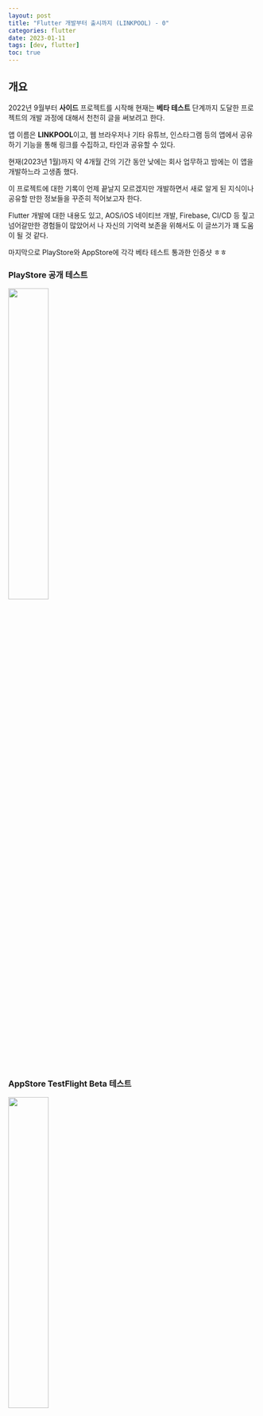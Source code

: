 ```yaml
---
layout: post
title: "Flutter 개발부터 출시까지 (LINKPOOL) - 0"
categories: flutter
date: 2023-01-11
tags: [dev, flutter]
toc: true
---
```


## 개요

2022년 9월부터 **사이드** 프로젝트를 시작해 현재는 **베타 테스트** 단계까지 도달한 프로젝트의 개발 과정에 대해서 천천히 글을 써보려고 한다.

앱 이름은 **LINKPOOL**이고, 웹 브라우저나 기타 유튜브, 인스타그램 등의 앱에서 공유하기 기능을 통해 링크를 수집하고, 타인과 공유할 수 있다.

현재(2023년 1월)까지 약 4개월 간의 기간 동안 낮에는 회사 업무하고 밤에는 이 앱을 개발하느라 고생좀 했다.

이 프로젝트에 대한 기록이 언제 끝날지 모르겠지만 개발하면서 새로 알게 된 지식이나 공유할 만한 정보들을 꾸준히 적어보고자 한다.

Flutter 개발에 대한 내용도 있고, AOS/iOS 네이티브 개발, Firebase, CI/CD 등 짚고 넘어갈만한 경험들이 많았어서 나 자신의 기억력 보존을 위해서도 이 글쓰기가 꽤 도움이 될 것 같다.

마지막으로 PlayStore와 AppStore에 각각 베타 테스트 통과한 인증샷 ㅎㅎ

### PlayStore 공개 테스트

<img src="https://velog.velcdn.com/images/kmjin/post/da680206-29fe-4899-ac06-dceb4868318b/image.png" width="40%"/>

### AppStore TestFlight Beta 테스트

<img src="https://velog.velcdn.com/images/kmjin/post/41936111-bada-406f-ae58-6f7f57a7607f/image.png" width="40%"/>


